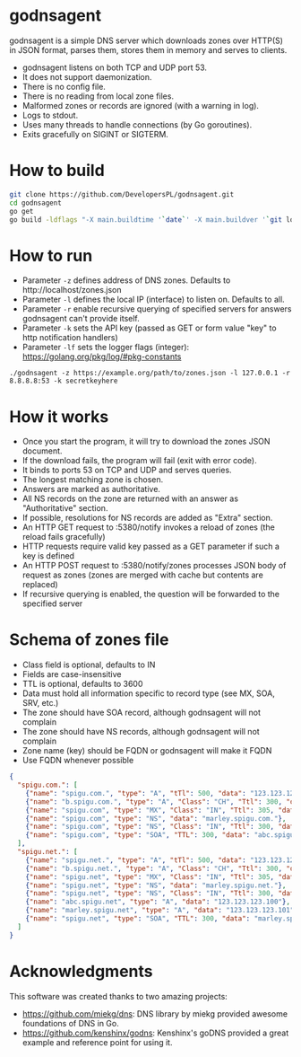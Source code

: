 godnsagent
============
godnsagent is a simple DNS server which downloads zones over HTTP(S) in JSON format,
parses them, stores them in memory and serves to clients.

* godnsagent listens on both TCP and UDP port 53.
* It does not support daemonization.
* There is no config file.
* There is no reading from local zone files.
* Malformed zones or records are ignored (with a warning in log).
* Logs to stdout.
* Uses many threads to handle connections (by Go goroutines).
* Exits gracefully on SIGINT or SIGTERM.

How to build
============
```bash
git clone https://github.com/DevelopersPL/godnsagent.git
cd godnsagent
go get
go build -ldflags "-X main.buildtime '`date`' -X main.buildver '`git log --pretty=format:'%h' -n 1`'"
```

How to run
============
* Parameter ```-z``` defines address of DNS zones. Defaults to http://localhost/zones.json
* Parameter ```-l``` defines the local IP (interface) to listen on. Defaults to all.
* Parameter ```-r``` enable recursive querying of specified servers for answers godnsagent can't provide itself.
* Parameter ```-k``` sets the API key (passed as GET or form value "key" to http notification handlers)
* Parameter ```-lf``` sets the logger flags (integer): https://golang.org/pkg/log/#pkg-constants

```
./godnsagent -z https://example.org/path/to/zones.json -l 127.0.0.1 -r 8.8.8.8:53 -k secretkeyhere
```

How it works
============
* Once you start the program, it will try to download the zones JSON document.
* If the download fails, the program will fail (exit with error code).
* It binds to ports 53 on TCP and UDP and serves queries.
* The longest matching zone is chosen.
* Answers are marked as authoritative.
* All NS records on the zone are returned with an answer as "Authoritative" section.
* If possible, resolutions for NS records are added as "Extra" section.
* An HTTP GET request to :5380/notify invokes a reload of zones (the reload fails gracefully)
* HTTP requests require valid key passed as a GET parameter if such a key is defined
* An HTTP POST request to :5380/notify/zones processes JSON body of request as zones (zones are merged with cache but contents are replaced)
* If recursive querying is enabled, the question will be forwarded to the specified server

Schema of zones file
============
* Class field is optional, defaults to IN
* Fields are case-insensitive
* TTL is optional, defaults to 3600
* Data must hold all information specific to record type (see MX, SOA, SRV, etc.)
* The zone should have SOA record, although godnsagent will not complain
* The zone should have NS records, although godnsagent will not complain
* Zone name (key) should be FQDN or godnsagent will make it FQDN
* Use FQDN whenever possible

```json
{
  "spigu.com.": [
    {"name": "spigu.com.", "type": "A", "tTl": 500, "data": "123.123.123.123"},
    {"name": "b.spigu.com.", "type": "A", "Class": "CH", "Ttl": 300, "data": "123.123.123.124"},
    {"name": "spigu.com", "type": "MX", "Class": "IN", "Ttl": 305, "data": "5 email.spigu.net."},
    {"name": "spigu.com", "type": "NS", "data": "marley.spigu.com."},
    {"name": "spigu.com", "type": "NS", "Class": "IN", "Ttl": 300, "data": "abc.spigu.com."},
    {"name": "spigu.com", "type": "SOA", "TTL": 300, "data": "abc.spigu.com. hostmaster.spigu.com. 1399838297 21600 3600 1814400 300"}
  ],
  "spigu.net.": [
    {"name": "spigu.net.", "type": "A", "tTl": 500, "data": "123.123.123.123"},
    {"name": "b.spigu.net.", "type": "A", "Class": "CH", "Ttl": 300, "data": "123.123.123.125"},
    {"name": "spigu.net", "type": "MX", "Class": "IN", "Ttl": 305, "data": "5 email.spigu.net."},
    {"name": "spigu.net", "type": "NS", "data": "marley.spigu.net."},
    {"name": "spigu.net", "type": "NS", "Class": "IN", "Ttl": 300, "data": "abc.spigu.net."},
    {"name": "abc.spigu.net", "type": "A", "data": "123.123.123.100"},
    {"name": "marley.spigu.net", "type": "A", "data": "123.123.123.101"},
    {"name": "spigu.net", "type": "SOA", "TTL": 300, "data": "marley.spigu.net. hostmaster.spigu.net. 1399838297 21600 3600 1814400 300"}
  ]
}
```

Acknowledgments
============
This software was created thanks to two amazing projects:
  * https://github.com/miekg/dns: DNS library by miekg provided awesome foundations of DNS in Go.
  * https://github.com/kenshinx/godns: Kenshinx's goDNS provided a great example and reference point for using it.
